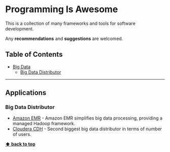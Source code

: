 # Programming Is Awesome
    
This is a collection of many frameworks and tools for software development.

Any **recommendations** and **suggestions** are welcomed.

## Table of Contents

- [Big Data](#big-data)
    - [Big Data Distributor](#big-data-distributor)    

***********

## Applications

### Big Data Distributor
- [Amazon EMR](https://aws.amazon.com/emr/) - Amazon EMR simplifies big data processing, providing a managed Hadoop framework. 
- [Cloudera CDH](http://www.cloudera.com/) - Second biggest big data distributor in terms of number of users.

**[⬆ back to top](#table-of-contents)**


